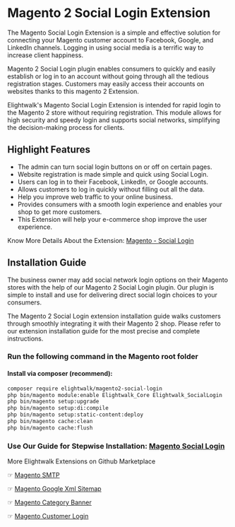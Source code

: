 # Magento 2 Social Login Extension

The Magento Social Login Extension is a simple and effective solution for connecting your Magento customer account to Facebook, Google, and LinkedIn channels. Logging in using social media is a terrific way to increase client happiness.

Magento 2 Social Login plugin enables consumers to quickly and easily establish or log in to an account without going through all the tedious registration stages. Customers may easily access their accounts on websites thanks to this magento 2 Extension.

Elightwalk's Magento Social Login Extension is intended for rapid login to the Magento 2 store without requiring registration. This module allows for high security and speedy login and supports social networks, simplifying the decision-making process for clients. 


## Highlight Features
- The admin can turn social login buttons on or off on certain pages.
- Website registration is made simple and quick using Social Login.
- Users can log in to their Facebook, LinkedIn, or Google accounts.
- Allows customers to log in quickly without filling out all the data.
- Help you improve web traffic to your online business.
- Provides consumers with a smooth login experience and enables your shop to get more customers.
- This Extension will help your e-commerce shop improve the user experience.


Know More Details About the Extension: [Magento - Social Login](https://www.elightwalk.com/magento-social-login.html)


## Installation Guide
The business owner may add social network login options on their Magento stores with the help of our Magento 2 Social Login plugin. Our plugin is simple to install and use for delivering direct social login choices to your consumers.

The Magento 2 Social Login extension installation guide walks customers through smoothly integrating it with their Magento 2 shop. Please refer to our extension installation guide for the most precise and complete instructions. 


### Run the following command in the Magento root folder
#### Install via composer (recommend):

```bash
composer require elightwalk/magento2-social-login
php bin/magento module:enable Elightwalk_Core Elightwalk_SocialLogin
php bin/magento setup:upgrade
php bin/magento setup:di:compile
php bin/magento setup:static-content:deploy
php bin/magento cache:clean
php bin/magento cache:flush


```

### Use Our Guide for Stepwise Installation: [Magento Social Login](https://www.elightwalk.com/docs/magento/social-login)


More Elightwalk Extensions on Github Marketplace 

☞ [Magento SMTP](https://www.elightwalk.com/magento-smtp.html)

☞ [Magento Google Xml Sitemap](https://www.elightwalk.com/magento-google-xml-sitemap.html)

☞ [Magento Category Banner](https://www.elightwalk.com/magento-category-banner.html)

☞ [Magento Customer Login](https://www.elightwalk.com/magento-customer-login.html)
